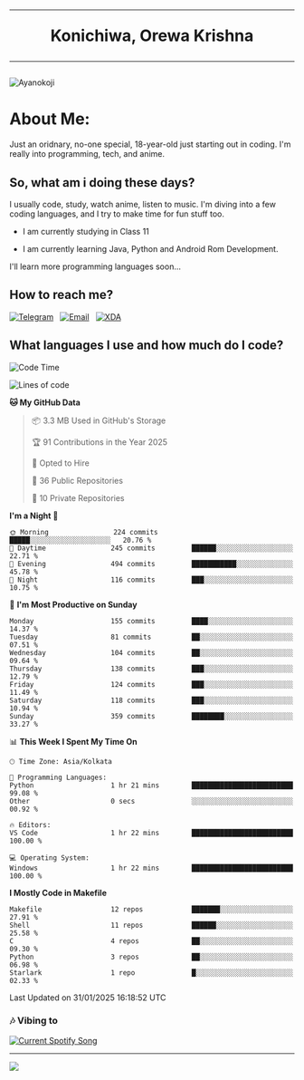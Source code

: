 <h1 align="center"><hr>Konichiwa, Orewa Krishna<hr></h1>

<img src="https://imgur.com/AbUFrGi.png" alt="Ayanokoji"/>

<h1>About Me:</h1>

Just an oridnary, no-one special, 18-year-old just starting out in coding. I'm really into programming, tech, and anime.

<h2>So, what am i doing these days?</h2>

I usually code, study, watch anime, listen to music. I'm diving into a few coding languages, and I try to make time for fun stuff too.

- I am currently studying in Class 11

- I am currently learning Java, Python and Android Rom Development.

I'll learn more programming languages soon...

<h2>How to reach me?</h2>


<a href="https://t.me/pure_soul_kk"><img src="https://img.shields.io/badge/K R I S H N A-2CA5E0?style=flat-square&logo=telegram&logoColor=white" alt="Telegram"/></a>&nbsp;&nbsp;&nbsp;<a href="krishnakripa34567@gmail.com"><img src="https://img.shields.io/badge/krishnakripa34567@gmail.com-D14836?style=flat-square&logo=gmail&logoColor=white" alt="Email"/></a>&nbsp;&nbsp;&nbsp;<a href="https://xdaforums.com/m/pure-soul-kk.12553929/"><img src="https://img.shields.io/badge/puresoulkk-F59714?style=flat-square&logo=xda-developers&logoColor=white" alt="XDA"/></a>


<h2>What languages I use and how much do I code?</h2>


<!--START_SECTION:waka-->
![Code Time](http://img.shields.io/badge/Code%20Time-1%20hr%2045%20mins-blue)

![Lines of code](https://img.shields.io/badge/From%20Hello%20World%20I%27ve%20Written-20.3%20thousand%20lines%20of%20code-blue)

**🐱 My GitHub Data** 

> 📦 3.3 MB Used in GitHub's Storage 
 > 
> 🏆 91 Contributions in the Year 2025
 > 
> 💼 Opted to Hire
 > 
> 📜 36 Public Repositories 
 > 
> 🔑 10 Private Repositories 
 > 
**I'm a Night 🦉** 

```text
🌞 Morning                224 commits         █████░░░░░░░░░░░░░░░░░░░░   20.76 % 
🌆 Daytime                245 commits         ██████░░░░░░░░░░░░░░░░░░░   22.71 % 
🌃 Evening                494 commits         ███████████░░░░░░░░░░░░░░   45.78 % 
🌙 Night                  116 commits         ███░░░░░░░░░░░░░░░░░░░░░░   10.75 % 
```
📅 **I'm Most Productive on Sunday** 

```text
Monday                   155 commits         ████░░░░░░░░░░░░░░░░░░░░░   14.37 % 
Tuesday                  81 commits          ██░░░░░░░░░░░░░░░░░░░░░░░   07.51 % 
Wednesday                104 commits         ██░░░░░░░░░░░░░░░░░░░░░░░   09.64 % 
Thursday                 138 commits         ███░░░░░░░░░░░░░░░░░░░░░░   12.79 % 
Friday                   124 commits         ███░░░░░░░░░░░░░░░░░░░░░░   11.49 % 
Saturday                 118 commits         ███░░░░░░░░░░░░░░░░░░░░░░   10.94 % 
Sunday                   359 commits         ████████░░░░░░░░░░░░░░░░░   33.27 % 
```


📊 **This Week I Spent My Time On** 

```text
🕑︎ Time Zone: Asia/Kolkata

💬 Programming Languages: 
Python                   1 hr 21 mins        █████████████████████████   99.08 % 
Other                    0 secs              ░░░░░░░░░░░░░░░░░░░░░░░░░   00.92 % 

🔥 Editors: 
VS Code                  1 hr 22 mins        █████████████████████████   100.00 % 

💻 Operating System: 
Windows                  1 hr 22 mins        █████████████████████████   100.00 % 
```

**I Mostly Code in Makefile** 

```text
Makefile                 12 repos            ███████░░░░░░░░░░░░░░░░░░   27.91 % 
Shell                    11 repos            ██████░░░░░░░░░░░░░░░░░░░   25.58 % 
C                        4 repos             ██░░░░░░░░░░░░░░░░░░░░░░░   09.30 % 
Python                   3 repos             ██░░░░░░░░░░░░░░░░░░░░░░░   06.98 % 
Starlark                 1 repo              █░░░░░░░░░░░░░░░░░░░░░░░░   02.33 % 
```




 Last Updated on 31/01/2025 16:18:52 UTC
<!--END_SECTION:waka-->


<h3>🎶 Vibing to</h3>

<a href="https://open.spotify.com/user/6y2iwhip99wg1mgyrl7gyphpq">
  <img
    src="https://puresoulkk.pythonanywhere.com?theme=dark&eq_color=rainbow"
    alt="Current Spotify Song"
  />
</a>

<hr>

<img src="https://komarev.com/ghpvc/?username=pure-soul-kk&label=Profile%20Views&color=000000&style=flat">

